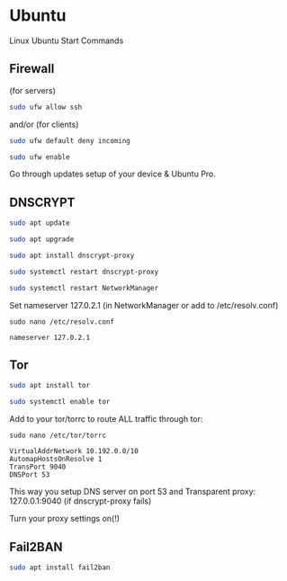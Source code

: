 # Ubuntu
Linux Ubuntu Start Commands


## Firewall

(for servers)
```bash
sudo ufw allow ssh
```
and/or (for clients)
```bash
sudo ufw default deny incoming
```
```bash
sudo ufw enable
```

Go through updates setup of your device & Ubuntu Pro.

## DNSCRYPT

```bash
sudo apt update
```
```bash
sudo apt upgrade
```
```bash
sudo apt install dnscrypt-proxy
```
```bash
sudo systemctl restart dnscrypt-proxy
```
```bash
sudo systemctl restart NetworkManager
```


Set nameserver 127.0.2.1 (in NetworkManager or add to /etc/resolv.conf)
```
sudo nano /etc/resolv.conf
```
```
nameserver 127.0.2.1
```

## Tor

```bash
sudo apt install tor
```
```bash
sudo systemctl enable tor
```

Add to your tor/torrc to route ALL traffic through tor:
```
sudo nano /etc/tor/torrc
```
```
VirtualAddrNetwork 10.192.0.0/10
AutomapHostsOnResolve 1
TransPort 9040
DNSPort 53
```
This way you setup DNS server on port 53 and Transparent proxy: 127.0.0.1:9040 (if dnscrypt-proxy fails)

Turn your proxy settings on(!)

## Fail2BAN

```bash
sudo apt install fail2ban
```
